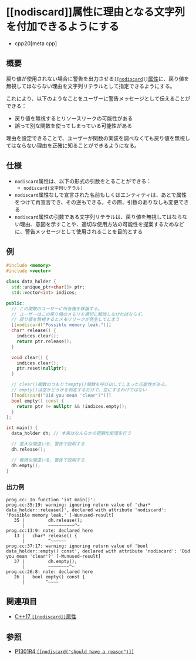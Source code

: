 # [[nodiscard]]属性に理由となる文字列を付加できるようにする
* cpp20[meta cpp]

## 概要
戻り値が使用されない場合に警告を出力させる[`[[nodiscard]]`属性](/lang/cpp17/nodiscard.md)に、戻り値を無視してはならない理由を文字列リテラルとして指定できるようにする。

これにより、以下のようなことをユーザーに警告メッセージとして伝えることができる：

- 戻り値を無視するとリソースリークの可能性がある
- 誤って別な関数を使ってしまっている可能性がある

理由を設定できることで、ユーザーが関数の実装を調べなくても戻り値を無視してはならない理由を正確に知ることができるようになる。


## 仕様
- `nodiscard`属性は、以下の形式の引数をとることができる：
    - `nodiscard(文字列リテラル)`
- `nodiscard`属性なしで宣言された名前もしくはエンティティは、あとで属性をつけて再宣言でき、その逆もできる。その際、引数のありなしも変更できる
- `nodiscard`属性の引数である文字列リテラルは、戻り値を無視してはならない理由、意図を示すことや、適切な使用方法の可能性を提案するためなどに、警告メッセージとして使用されることを目的とする


## 例
```cpp example
#include <memory>
#include <vector>

class data_holder {
  std::unique_ptr<char[]> ptr;
  std::vector<int> indices;

public:
  // この関数のユーザーに所有権を移譲する。
  // ユーザーはこの戻り値のメモリを適切に解放しなければならず、
  // 戻り値を無視するとメモリリークが発生してしまう
  [[nodiscard("Possible memory leak.")]] 
  char* release() {
    indices.clear();
    return ptr.release();
  }

  void clear() {
    indices.clear();
    ptr.reset(nullptr);
  }

  // clear()関数のつもりでempty()関数を呼び出してしまった可能性がある。
  // empty()は空かどうかを判定するだけで、空にするわけではない
  [[nodiscard("Did you mean 'clear'?")]] 
  bool empty() const {
    return ptr != nullptr && !indices.empty();
  }
};

int main() {
  data_holder dh; // 本来はなんらかの初期化処理を行う

  // 重大な間違いを、警告で説明する
  dh.release();

  // 軽微な間違いを、警告で説明する
  dh.empty();
}
```

### 出力例
```
prog.cc: In function 'int main()':
prog.cc:35:19: warning: ignoring return value of 'char* data_holder::release()', declared with attribute 'nodiscard': 'Possible memory leak.' [-Wunused-result]
   35 |         dh.release();
      |         ~~~~~~~~~~^~
prog.cc:13:9: note: declared here
   13 |   char* release() {
      |         ^~~~~~~
prog.cc:37:17: warning: ignoring return value of 'bool data_holder::empty() const', declared with attribute 'nodiscard': 'Did you mean 'clear'?' [-Wunused-result]
   37 |         dh.empty();
      |         ~~~~~~~~^~
prog.cc:26:8: note: declared here
   26 |   bool empty() const {
      |        ^~~~~
```


## 関連項目
- [C++17 `[[nodiscard]]`属性](/lang/cpp17/nodiscard.md)


## 参照
- [P1301R4 `[[nodiscard("should have a reason")]]`](http://www.open-std.org/jtc1/sc22/wg21/docs/papers/2019/p1301r4.html)
